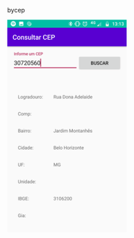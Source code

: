 bycep

<img src="https://github.com/RonivaldoRoner/ByCep/blob/master/Screenshot_20191017-131343.png" width="275">


